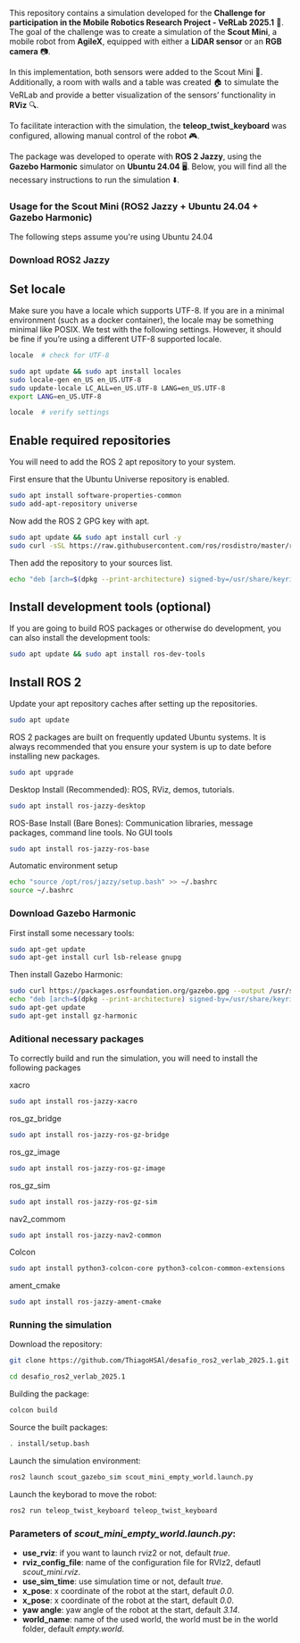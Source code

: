 This repository contains a simulation developed for the **Challenge for participation in the Mobile Robotics Research Project - VeRLab 2025.1** 🤖. The goal of the challenge was to create a simulation of the **Scout Mini**, a mobile robot from **AgileX**, equipped with either a **LiDAR sensor** or an **RGB camera** 📷.

In this implementation, both sensors were added to the Scout Mini 🔧. Additionally, a room with walls and a table was created 🏠 to simulate the VeRLab and provide a better visualization of the sensors’ functionality in **RViz** 🔍.

To facilitate interaction with the simulation, the **teleop_twist_keyboard** was configured, allowing manual control of the robot 🎮.

The package was developed to operate with **ROS 2 Jazzy**, using the **Gazebo Harmonic** simulator on **Ubuntu 24.04** 🖥️. Below, you will find all the necessary instructions to run the simulation ⬇️.

### Usage for the Scout Mini (ROS2 Jazzy + Ubuntu 24.04 + Gazebo Harmonic)
The following steps assume you're using Ubuntu 24.04

### Download ROS2 Jazzy 
## Set locale
Make sure you have a locale which supports UTF-8. If you are in a minimal environment (such as a docker container), the locale may be something minimal like POSIX. We test with the following settings. However, it should be fine if you’re using a different UTF-8 supported locale.
```bash
locale  # check for UTF-8

sudo apt update && sudo apt install locales
sudo locale-gen en_US en_US.UTF-8
sudo update-locale LC_ALL=en_US.UTF-8 LANG=en_US.UTF-8
export LANG=en_US.UTF-8

locale  # verify settings
```
## Enable required repositories
You will need to add the ROS 2 apt repository to your system.

First ensure that the Ubuntu Universe repository is enabled.
```bash
sudo apt install software-properties-common
sudo add-apt-repository universe
```
Now add the ROS 2 GPG key with apt.
```bash
sudo apt update && sudo apt install curl -y
sudo curl -sSL https://raw.githubusercontent.com/ros/rosdistro/master/ros.key -o /usr/share/keyrings/ros-archive-keyring.gpg11
```
Then add the repository to your sources list.
```bash
echo "deb [arch=$(dpkg --print-architecture) signed-by=/usr/share/keyrings/ros-archive-keyring.gpg] http://packages.ros.org/ros2/ubuntu $(. /etc/os-release && echo $UBUNTU_CODENAME) main" | sudo tee /etc/apt/sources.list.d/ros2.list > /dev/null
```
## Install development tools (optional)
If you are going to build ROS packages or otherwise do development, you can also install the development tools:
```bash
sudo apt update && sudo apt install ros-dev-tools
```
## Install ROS 2
Update your apt repository caches after setting up the repositories.
```bash
sudo apt update
```
ROS 2 packages are built on frequently updated Ubuntu systems. It is always recommended that you ensure your system is up to date before installing new packages.
```bash
sudo apt upgrade
```
Desktop Install (Recommended): ROS, RViz, demos, tutorials.
```bash
sudo apt install ros-jazzy-desktop
```
ROS-Base Install (Bare Bones): Communication libraries, message packages, command line tools. No GUI tools
```bash
sudo apt install ros-jazzy-ros-base
```
Automatic environment setup
```bash
echo "source /opt/ros/jazzy/setup.bash" >> ~/.bashrc
source ~/.bashrc
```

### Download Gazebo Harmonic
First install some necessary tools:
```bash
sudo apt-get update
sudo apt-get install curl lsb-release gnupg
```
Then install Gazebo Harmonic:
```bash
sudo curl https://packages.osrfoundation.org/gazebo.gpg --output /usr/share/keyrings/pkgs-osrf-archive-keyring.gpg
echo "deb [arch=$(dpkg --print-architecture) signed-by=/usr/share/keyrings/pkgs-osrf-archive-keyring.gpg] http://packages.osrfoundation.org/gazebo/ubuntu-stable $(lsb_release -cs) main" | sudo tee /etc/apt/sources.list.d/gazebo-stable.list > /dev/null
sudo apt-get update
sudo apt-get install gz-harmonic
```

### Aditional necessary packages
To correctly build and run the simulation, you will need to install the following packages

xacro
```bash
sudo apt install ros-jazzy-xacro
```
ros_gz_bridge 
```bash
sudo apt install ros-jazzy-ros-gz-bridge
```
ros_gz_image 
```bash
sudo apt install ros-jazzy-ros-gz-image
```
ros_gz_sim 
```bash
sudo apt install ros-jazzy-ros-gz-sim
```
nav2_commom 
```bash
sudo apt install ros-jazzy-nav2-common
```
Colcon
```bash
sudo apt install python3-colcon-core python3-colcon-common-extensions
```
ament_cmake
```bash
sudo apt install ros-jazzy-ament-cmake  
```

### Running the simulation
Download the repository:
```bash
git clone https://github.com/ThiagoHSAl/desafio_ros2_verlab_2025.1.git
```
```bash
cd desafio_ros2_verlab_2025.1
```
Building the package: 
```bash
colcon build
```
Source the built packages:
```bash
. install/setup.bash
```
Launch the simulation environment:
```bash
ros2 launch scout_gazebo_sim scout_mini_empty_world.launch.py
```
Launch the keyborad to move the robot:
```bash
ros2 run teleop_twist_keyboard teleop_twist_keyboard
```
### Parameters of <i>scout_mini_empty_world.launch.py</i>:
- <b>use_rviz</b>: if you want to launch rviz2 or not, default <i>true</i>.
- <b>rviz_config_file</b>: name of the configuration file for RVIz2, defautl <i>scout_mini.rviz</i>.
- <b>use_sim_time</b>: use simulation time or not, default <i>true</i>.
- <b>x_pose</b>: x coordinate of the robot at the start, default <i>0.0</i>.
- <b>x_pose</b>: x coordinate of the robot at the start, default <i>0.0</i>.
- <b>yaw angle</b>: yaw angle of the robot at the start, default <i>3.14</i>.
- <b>world_name</b>: name of the used world, the world must be in the world folder, default <i>empty.world</i>.
